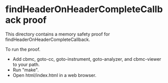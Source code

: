# findHeaderOnHeaderCompleteCallback proof

This directory contains a memory safety proof for
findHeaderOnHeaderCompleteCallback.

To run the proof.

- Add cbmc, goto-cc, goto-instrument, goto-analyzer, and cbmc-viewer to your
  path.
- Run "make".
- Open html/index.html in a web browser.

